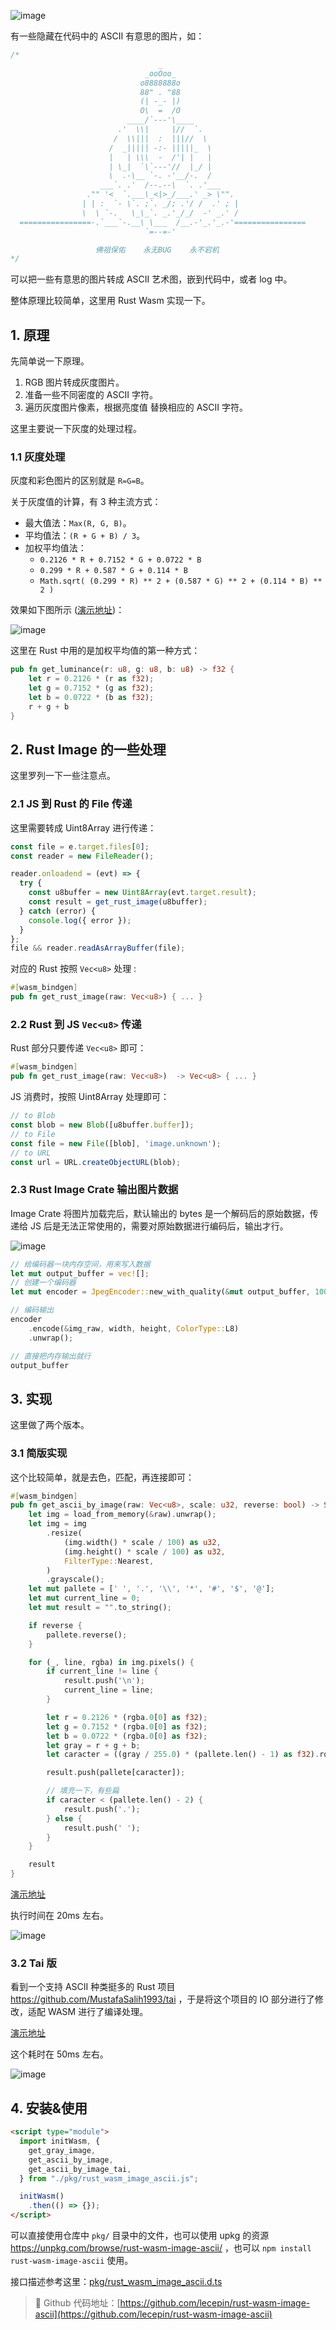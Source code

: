 ![image](https://user-images.githubusercontent.com/11046969/185098055-64d35b39-be09-4ced-b524-e3e1071a5da5.png)



有一些隐藏在代码中的 ASCII 有意思的图片，如：

```js
/*
                                 _
                              _ooOoo_
                             o8888888o
                             88" . "88
                             (| -_- |)
                             O\  =  /O
                          ____/`---'\____
                        .'  \\|     |//  `.
                       /  \\|||  :  |||//  \
                      /  _||||| -:- |||||_  \
                      |   | \\\  -  /'| |   |
                      | \_|  `\`---'//  |_/ |
                      \  .-\__ `-. -'__/-.  /
                    ___`. .'  /--.--\  `. .'___
                 ."" '<  `.___\_<|>_/___.' _> \"".
                | | :  `- \`. ;`. _/; .'/ /  .' ; |    
                \  \ `-.   \_\_`. _.'_/_/  -' _.' /
  ================-.`___`-.__\ \___  /__.-'_.'_.-'================
                              `=--=-'                  

                   佛祖保佑    永无BUG    永不宕机
*/
```

可以把一些有意思的图片转成 ASCII 艺术图，嵌到代码中，或者 log 中。

整体原理比较简单，这里用 Rust Wasm 实现一下。

## 1. 原理

先简单说一下原理。

1. RGB 图片转成灰度图片。
2. 准备一些不同密度的 ASCII 字符。
3. 遍历灰度图片像素，根据亮度值 替换相应的 ASCII 字符。

这里主要说一下灰度的处理过程。

### 1.1 灰度处理

灰度和彩色图片的区别就是 `R=G=B`。

关于灰度值的计算，有 3 种主流方式：
- 最大值法：`Max(R, G, B)`。
- 平均值法：`(R + G + B) / 3`。
- 加权平均值法：
  - `0.2126 * R + 0.7152 * G + 0.0722 * B`
  - `0.299 * R + 0.587 * G + 0.114 * B`
  - `Math.sqrt( (0.299 * R) ** 2 + (0.587 * G) ** 2 + (0.114 * B) ** 2 )`

效果如下图所示 ([演示地址](https://lecepin.github.io/rust-wasm-image-ascii/gray.html))：

![image](https://user-images.githubusercontent.com/11046969/185295538-5f9b4f2f-923f-4290-8223-8efdde6ac7cb.png)


这里在 Rust 中用的是加权平均值的第一种方式：

```rust
pub fn get_luminance(r: u8, g: u8, b: u8) -> f32 {
    let r = 0.2126 * (r as f32);
    let g = 0.7152 * (g as f32);
    let b = 0.0722 * (b as f32);
    r + g + b
}
```

## 2. Rust Image 的一些处理

这里罗列一下一些注意点。

### 2.1 JS 到 Rust 的 File 传递

这里需要转成 Uint8Array 进行传递：

```js
const file = e.target.files[0];
const reader = new FileReader();

reader.onloadend = (evt) => {
  try {
    const u8buffer = new Uint8Array(evt.target.result);
    const result = get_rust_image(u8buffer);
  } catch (error) {
    console.log({ error });
  }
};
file && reader.readAsArrayBuffer(file);
```

对应的 Rust 按照 `Vec<u8>` 处理 :
```rust
#[wasm_bindgen]
pub fn get_rust_image(raw: Vec<u8>) { ... }
```

### 2.2 Rust 到 JS `Vec<u8>` 传递

Rust 部分只要传递 `Vec<u8>` 即可：
```rust
#[wasm_bindgen]
pub fn get_rust_image(raw: Vec<u8>)  -> Vec<u8> { ... }
```

JS 消费时，按照 Uint8Array 处理即可：

```js
// to Blob
const blob = new Blob([u8buffer.buffer]);
// to File
const file = new File([blob], 'image.unknown');
// to URL
const url = URL.createObjectURL(blob);
```

### 2.3 Rust Image Crate 输出图片数据

Image Crate 将图片加载完后，默认输出的 bytes 是一个解码后的原始数据，传递给 JS 后是无法正常使用的，需要对原始数据进行编码后，输出才行。

![image](https://user-images.githubusercontent.com/11046969/185090956-5295e17a-e578-4271-ba92-7a65b96cef7c.png)


```rust
// 给编码器一块内存空间，用来写入数据
let mut output_buffer = vec![];
// 创建一个编码器
let mut encoder = JpegEncoder::new_with_quality(&mut output_buffer, 100);

// 编码输出
encoder
    .encode(&img_raw, width, height, ColorType::L8)
    .unwrap();

// 直接把内存输出就行
output_buffer
```

## 3. 实现

这里做了两个版本。

### 3.1 简版实现

这个比较简单，就是去色，匹配，再连接即可：

```rust
#[wasm_bindgen]
pub fn get_ascii_by_image(raw: Vec<u8>, scale: u32, reverse: bool) -> String {
    let img = load_from_memory(&raw).unwrap();
    let img = img
        .resize(
            (img.width() * scale / 100) as u32,
            (img.height() * scale / 100) as u32,
            FilterType::Nearest,
        )
        .grayscale();
    let mut pallete = [' ', '.', '\\', '*', '#', '$', '@'];
    let mut current_line = 0;
    let mut result = "".to_string();

    if reverse {
        pallete.reverse();
    }

    for (_, line, rgba) in img.pixels() {
        if current_line != line {
            result.push('\n');
            current_line = line;
        }

        let r = 0.2126 * (rgba.0[0] as f32);
        let g = 0.7152 * (rgba.0[0] as f32);
        let b = 0.0722 * (rgba.0[0] as f32);
        let gray = r + g + b;
        let caracter = ((gray / 255.0) * (pallete.len() - 1) as f32).round() as usize;

        result.push(pallete[caracter]);

        // 填充一下，有些扁
        if caracter < (pallete.len() - 2) {
            result.push('.');
        } else {
            result.push(' ');
        }
    }

    result
}
```
[演示地址](https://lecepin.github.io/rust-wasm-image-ascii/test.html)

执行时间在 20ms 左右。

![image](https://user-images.githubusercontent.com/11046969/185091081-dd6b53d2-b5b8-4b57-80ec-1abfce14487d.png)


### 3.2 Tai 版

看到一个支持 ASCII 种类挺多的 Rust 项目 https://github.com/MustafaSalih1993/tai ，于是将这个项目的 IO 部分进行了修改，适配 WASM 进行了编译处理。

[演示地址](https://lecepin.github.io/rust-wasm-image-ascii/index.html)

这个耗时在 50ms 左右。

![image](https://user-images.githubusercontent.com/11046969/185091133-0c6d6dd7-4a0a-48d2-99b4-12ee6606e2f8.png)

## 4. 安装&使用


```html
<script type="module">
  import initWasm, {
    get_gray_image,
    get_ascii_by_image,
    get_ascii_by_image_tai,
  } from "./pkg/rust_wasm_image_ascii.js";

  initWasm()
    .then(() => {});
</script>
```

可以直接使用仓库中 `pkg/` 目录中的文件，也可以使用 upkg 的资源 https://unpkg.com/browse/rust-wasm-image-ascii/ ，也可以 `npm install rust-wasm-image-ascii` 使用。

接口描述参考这里：[pkg/rust_wasm_image_ascii.d.ts](https://github.com/lecepin/rust-wasm-image-ascii/blob/master/pkg/rust_wasm_image_ascii.d.ts)

> 🌟 Github 代码地址：[https://github.com/lecepin/rust-wasm-image-ascii](https://github.com/lecepin/rust-wasm-image-ascii)

